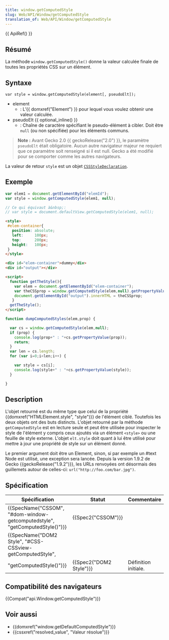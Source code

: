 ```yaml
---
title: window.getComputedStyle
slug: Web/API/Window/getComputedStyle
translation_of: Web/API/Window/getComputedStyle
---
```

{{ ApiRef() }}

## Résumé

La méthode `window.getComputedStyle()` donne la valeur calculée finale de toutes les propriétés CSS sur un élément.

## Syntaxe

    var style = window.getComputedStyle(element[, pseudoElt]);

- element
  - : L’{{ domxref("Element") }} pour lequel vous voulez obtenir une valeur calculée.
- pseudoElt {{ optional_inline() }}
  - : Chaîne de caractère spécifiant le pseudo-élément à cibler. Doit être `null` (ou non spécifiée) pour les éléments communs.

> **Note :** Avant Gecko 2.0 {{ geckoRelease("2.0") }}, le paramètre `pseudoElt` était obligatoire. Aucun autre navigateur majeur ne requiert que ce paramètre soit renseigné si il est null. Gecko a été modifié pour se comporter comme les autres navigateurs.

La valeur de retour `style` est un objet [`CSSStyleDeclaration`](/en/DOM/CSSStyleDeclaration).

## Exemple

```js
var elem1 = document.getElementById("elemId");
var style = window.getComputedStyle(elem1, null);

// Ce qui équivaut à&nbsp;:
// var style = document.defaultView.getComputedStyle(elem1, null);
```

```html
<style>
 #elem-container{
   position: absolute;
   left:     100px;
   top:      200px;
   height:   100px;
 }
</style>

<div id="elem-container">dummy</div>
<div id="output"></div>

<script>
  function getTheStyle(){
    var elem = document.getElementById("elem-container");
    var theCSSprop = window.getComputedStyle(elem,null).getPropertyValue("height");
    document.getElementById("output").innerHTML = theCSSprop;
   }
  getTheStyle();
</script>
```

```js
function dumpComputedStyles(elem,prop) {

  var cs = window.getComputedStyle(elem,null);
  if (prop) {
    console.log(prop+" : "+cs.getPropertyValue(prop));
    return;
  }
  var len = cs.length;
  for (var i=0;i<len;i++) {

    var style = cs[i];
    console.log(style+" : "+cs.getPropertyValue(style));
  }

}
```

## Description

L'objet retourné est du même type que celui de la propriété {{domxref("HTMLElement.style", "style")}} de l'élément ciblé. Toutefois les deux objets ont des buts distincts. L'objet retourné par la méthode `getComputedStyle` est en lecture seule et peut être utilisée pour inspecter le style de l'élément y compris ceux ajoutés via un élément `<style>` ou une feuille de style externe. L'objet `elt.style` doit quant à lui être utilisé pour mettre à jour une propriété de style sur un élément donné.

Le premier argument doit être un Element, sinon, si par exemple un #text Node est utilisé, une exception sera lancée. Depuis la version 1.9.2 de Gecko {{geckoRelease("1.9.2")}}, les URLs renvoyées ont désormais des guillemets autour de celles-ci: `url("http://foo.com/bar.jpg")`.

## Spécification

| Spécification                                                                                                            | Statut                           | Commentaire          |
| ------------------------------------------------------------------------------------------------------------------------ | -------------------------------- | -------------------- |
| {{SpecName("CSSOM", "#dom-window-getcomputedstyle", "getComputedStyle()")}}                     | {{Spec2("CSSOM")}}         |                      |
| {{SpecName("DOM2 Style", "#CSS-CSSview-getComputedStyle",
        "getComputedStyle()")}} | {{Spec2("DOM2 Style")}} | Définition initiale. |

## Compatibilité des navigateurs

{{Compat("api.Window.getComputedStyle")}}

## Voir aussi

- {{domxref("window.getDefaultComputedStyle")}}
- {{cssxref("resolved_value", "Valeur résolue")}}

